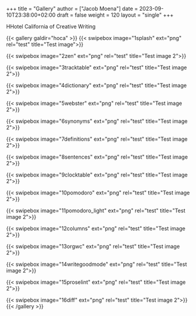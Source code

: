 +++
title = "Gallery"
author = ["Jacob Moena"]
date = 2023-09-10T23:38:00+02:00
draft = false
weight = 120
layout = "single"
+++

HHotel California of Creative Writing

{{< gallery galdir="hoca" >}}
{{< swipebox image="1splash" ext="png" rel="test" title="Test image">}}

{{< swipebox image="2zen" ext="png" rel="test" title="Test image 2">}}

{{< swipebox image="3tracktable" ext="png" rel="test" title="Test image 2">}}

{{< swipebox image="4dictionary" ext="png" rel="test" title="Test image 2">}}

{{< swipebox image="5webster" ext="png" rel="test" title="Test image 2">}}

{{< swipebox image="6synonyms" ext="png" rel="test" title="Test image 2">}}

{{< swipebox image="7definitions" ext="png" rel="test" title="Test image 2">}}

{{< swipebox image="8sentences" ext="png" rel="test" title="Test image 2">}}

{{< swipebox image="9clocktable" ext="png" rel="test" title="Test image 2">}}

{{< swipebox image="10pomodoro" ext="png" rel="test" title="Test image 2">}}

{{< swipebox image="11pomodoro_light" ext="png" rel="test" title="Test image 2">}}

{{< swipebox image="12columns" ext="png" rel="test" title="Test image 2">}}

{{< swipebox image="13orgwc" ext="png" rel="test" title="Test image 2">}}

{{< swipebox image="14writegoodmode" ext="png" rel="test" title="Test image 2">}}

{{< swipebox image="15proselint" ext="png" rel="test" title="Test image 2">}}

{{< swipebox image="16diff" ext="png" rel="test" title="Test image 2">}}
{{< /gallery >}}
